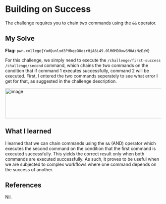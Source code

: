 # Building on Success
The challenge requires you to chain two commands using the `&&` operator.

## My Solve
**Flag:**  `pwn.college{YudQunlxd3PHkqeOOozrHjA6i49.0lM0MDOxwSM0AzNzEzW}`

For this challenge, we simply need to execute the `/challenge/first-success /challenge/second` command, which chains the two commands on the condition that if command 1 executes successfully, command 2 will be executed.
First, I entered the two commands seperately to see what error I get for that, as suggested in the challenge description.

<img width="692" height="97" alt="image" src="https://github.com/user-attachments/assets/48c20264-c2ba-4c0e-892c-5633bc40919b" />


## What I learned
I learned that we can chain commands using the `&&` (AND) operator which executes the second command on the condition that the first command is executed successfully.
This yields the correct result only when both commands are executed successfully. As such, it proves to be useful when we are subjected to complex workflows where one command depends on the success of another.

## References
Nil.

